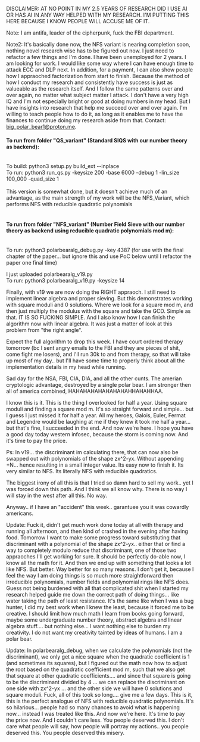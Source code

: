 DISCLAIMER: AT NO POINT IN MY 2.5 YEARS OF RESEARCH DID I USE AI OR HAS AI IN ANY WAY HELPED WITH MY RESEARCH. I'M PUTTING THIS HERE BECAUSE I KNOW PEOPLE WILL ACCUSE ME OF IT. 

Note: I am antifa, leader of the cipherpunk, fuck the FBI department. 

Note2: It's basically done now, the NFS variant is nearing completion soon, nothing novel research wise has to be figured out now. I just need to refactor a few things and I'm done.
I have been unemployed for 2 years. I am looking for work. I would like some way where I can have enough time to attack ECC and DLP next. In addition, for a payment, I can also show people how I appraoched factorization from start to finish. Because the method of how I conduct my research and consistently have success is just as valueable as the research itself. And I follow the same patterns over and over again, no matter what subject matter I attack. I don't have a very high IQ and I'm not especially bright or good at doing numbers in my head. But I have insights into research that help me succeed over and over again. I'm willing to teach people how to do it, as long as it enables me to have the finances to continue doing my research aside from that. Contact: big_polar_bear1@proton.me.

#### To run from folder "QS_variant" (Standard SIQS with our number theory as backend):</br></br>
To build: python3 setup.py build_ext --inplace</br>
To run: python3 run_qs.py -keysize 200 -base 6000 -debug 1 -lin_size 100_000 -quad_size 1</br></br>
This version is somewhat done, but it doesn't achieve much of an advantage, as the main strength of my work will be the NFS_Variant, which performs NFS with reducible quadratic polynomials<br><br>
#### To run from folder "NFS_variant" (Number Field Sieve with our number theory as backend using reducible quadratic polynomials mod m):</br></br>
To run: python3 polarbearalg_debug.py -key 4387 (for use with the final chapter of the paper... but ignore this and use PoC below until I refactor the paper one final time)

I just uploaded polarbearalg_v19.py</br>
To run: python3 polarbearalg_v19.py -keysize 14</br>

Finally, with v19 we are now doing the RIGHT appraoch. I still need to implement linear algebra and proper sieving. But this demonstrates working with square moduli and 0 solutions. Where we look for a square mod m, and then just multiply the modulus with the square and take the GCD. Simple as that. IT IS SO FUCKING SIMPLE. And I also know how I can finish the algorithm now with linear algebra. It was just a matter of look at this problem from "the right angle".

Expect the full algorithm to drop this week. I have court ordered therapy tomorrow (bc I sent angry emails to the FBI and they are pieces of shit, come fight me losers), and I'll run 30k to and from therapy, so that will take up most of my day.. but I'll have some time to properly think about all the implementation details in my head while running.

Sad day for the NSA, FBI, CIA, DIA, and all the other cunts. The amerian cryptologic advantage, destroyed by a single polar bear. I am stronger then all of america combined, HAHAHAHAHAHAHAHAHHAHAHHAA.

I know this is it. This is the thing I overlooked for half a year. Using square moduli and finding a square mod m. It's so straight forward and simple... but I guess I just missed it for half a year. All my heroes, Galois, Euler, Fermat and Legendre would be laughing at me if they knew it took me half a year... but that's fine, I succeeded in the end. And now we're here. I hope you have a good day today western infosec, because the storm is coming now. And it's time to pay the price.

Ps: In v19... the discriminant im calculating there, that can now also be swapped out with polynomials of the shape zx^2-yx. Without appending +N... hence resulting in a small integer value. Its easy now to finish it. Its very similar to NFS. Its literally NFS with reducible quadratics.

The biggest irony of all this is that I tried so damn hard to sell my work.. yet I was forced down this path. And I think we all know why. There is no way I will stay in the west after all this. No way.

Anyway.. if I have an "accident" this week.. garantuee you it was cowardly americans.

Update: Fuck it, didn't get much work done today at all with therapy and running all afternoon, and then kind of crashed in the evening after having food. Tomorrow I want to make some progress toward substituting that discriminant with a polynomial of the shape zx^2-yx.. either that or find a way to completely modulo reduce that discriminant, one of those two appraoches I'll get working for sure. It should be perfectly do-able now, I know all the math for it. And then we end up with something that looks a lot like NFS. But better. Way better for so many reasons. I don't get it, because I feel the way I am doing things is so much more straightforward then irreducible polynomials, number fields and polynomial rings like NFS does. Guess not being burdened with all that complicated shit when I started my research helped guide me down the correct path of doing things... like water taking the path of least resistance. It's the same like when I was a bug hunter, I did my best work when I knew the least, because it forced me to be creative. I should limit how much math I learn from books going forward, maybe some undergraduate number theory, abstract algebra and linear algebra stuff.... but nothing else... I want nothing else to burden my creativity. I do not want my creativity tainted by ideas of humans. I am a polar bear.

Update: In polarbearalg_debug, when we calculate the polynomials (not the discriminant), we only get a nice square when the quadratic coefficient is 1 (and sometimes its squares), but I figured out the math now how to adjust the root based on the quadratic coefficient mod m, such that we also get that square at other quadratic coefficients.... and since that square is going to be the discriminant divided by 4 ... we can replace the discriminant on one side with zx^2-yx ... and the other side we will have 0 solutions and square moduli. Fuck, all of this took so long.... give me a few days. This is it, this is the perfect analogue of NFS with reducible quadratic polynomials. It's so hilarious... people had so many chances to avoid what is happening now... instead I was treated like this. And now we're here. It's time to pay the price now. And I couldn't care less. You people deserved this. I don't care what people will say, how people will portray my actions.. you people deserved this. You people deserved this misery.

